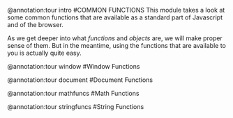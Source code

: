 @annotation:tour intro
#COMMON FUNCTIONS
This module takes a look at some common functions that are available as a standard part of Javascript and of the browser.

As we get deeper into what *functions* and *objects* are, we will make proper sense of them. But in the meantime, using the functions that are available to you is actually quite easy.

@annotation:tour window
#Window Functions

@annotation:tour document
#Document Functions

@annotation:tour mathfuncs
#Math Functions

@annotation:tour stringfuncs
#String Functions




